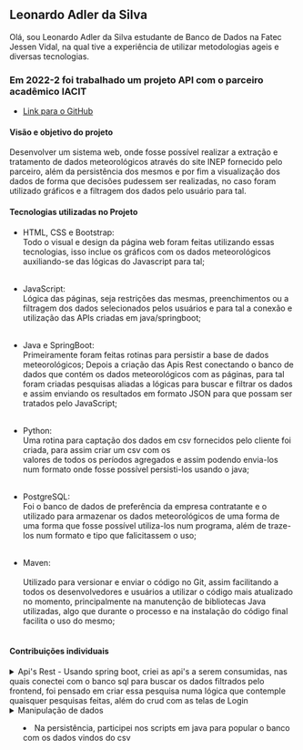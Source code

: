 <h2> Leonardo Adler da Silva </h2>

  Olá, sou Leonardo Adler da Silva
estudante de Banco de Dados na Fatec Jessen Vidal, na qual tive a experiência de utilizar
metodologias ageis e diversas tecnologias.  

<h3> Em 2022-2 foi trabalhado um projeto API com o parceiro acadêmico IACIT </h3> 
 
* [Link para o GitHub](https://github.com/DatatechOffice/Api_Iacit)

<h4> Visão e objetivo do projeto </h4>
    Desenvolver um sistema web, onde fosse possível realizar a extração e tratamento
  de dados meteorológicos através do site INEP fornecido pelo parceiro, além da persistência 
  dos mesmos e por fim a visualização dos dados de forma que decisões pudessem ser realizadas,
  no caso foram utilizado gráficos e a filtragem dos dados pelo usuário para tal.

<h4>Tecnologias utilizadas no Projeto</h4>

- HTML, CSS e Bootstrap: 
  <br>
    Todo o visual e design da página web foram feitas utilizando essas tecnologias, isso inclue os gráficos 
  com os dados meteorológicos auxiliando-se das lógicas do Javascript para tal;
  <br><br>
- JavaScript:
  <br>
    Lógica das páginas, seja restrições das mesmas, preenchimentos ou a filtragem dos dados selecionados pelos 
  usuários e para tal a conexão e utilização das APIs criadas em java/springboot;
  <br><br>
- Java e SpringBoot:
  <br>
    Primeiramente foram feitas rotinas para persistir a base de dados meteorológicos; 
    Depois a criação  das Apis Rest conectando o banco de dados que contém os dados meteorológicos com as páginas, 
  para tal foram criadas pesquisas aliadas a lógicas para buscar e filtrar os dados e assim enviando os resultados
  em formato JSON para que possam ser tratados pelo JavaScript;
  <br><br>
- Python: 
  <br>
    Uma rotina para captação dos dados em csv fornecidos pelo cliente foi criada, para assim criar um csv com os  
  valores de todos os períodos agregados e assim podendo envia-los num formato onde fosse possível persisti-los usando
  o java;
  <br><br>
- PostgreSQL: 
  <br>
    Foi o banco de dados de preferência da empresa contratante e o utilizado para armazenar os dados meteorológicos de 
  uma forma de uma forma que fosse possível utiliza-los num programa, além de traze-los num formato e tipo que 
  falicitassem o uso;
  <br><br>
  
- Maven: 
  <br>  
    Utilizado para versionar e enviar o código no Git, assim facilitando a todos os desenvolvedores e usuários a utilizar o
  código mais atualizado no momento, principalmente na manutenção de bibliotecas Java utilizadas, algo que durante o processo 
  e na instalação do código final facilita o uso do mesmo;
  <br><br>
  
<h4>Contribuições individuais</h4>
<details>
  <summary>Api's Rest  - Usando spring boot, criei as api's a serem consumidas, nas quais conectei com o banco sql para buscar os dados 
  filtrados pelo frontend, foi pensado em criar essa pesquisa numa lógica que contemple quaisquer pesquisas feitas, além
  do crud com as telas de Login</summary>
  <p>
    * [classe Controller exemplo]@Controller
public class TemperaturaController {

	@Autowired(required = true)
	private ServiceTemperatura temperaturaService;

	@PostMapping(value = { "/temperatura" }, consumes = MediaType.APPLICATION_JSON_VALUE)
	public ResponseEntity<List<Temperatura>> postFiltroPorData(@RequestBody FilterDataVo data) throws ParseException {
		
		List<Temperatura> listTemperatura = temperaturaService.getByFilter(data.getEstacao(), data.getDataInicio(), data.getDataFim());
		
		return listTemperatura != null && listTemperatura.size() > 0 ? new ResponseEntity<List<Temperatura>>(listTemperatura, HttpStatus.CREATED)
				: new ResponseEntity<List<Temperatura>>(listTemperatura, HttpStatus.BAD_REQUEST);

	}
}    
    Neste exemplo utilizei um método post para receber os dados vindos do frontend, no caso em formato JSON. Para receber esse json foi 
  necessário criar uma classe(FilterDataVO) que tivesse um modelo e atributos equivalentes aos vindos do JS.
    Entra os dados no método vindos de um service que foi feita a inserção de dependência na classe controller e após a resposta, dependendo
  do retorno ou não da função(getByFilter), existe um ternário para dar uma resposta que no caso pode ser um BadRequest(se não houver um
  retorno)  ou Created(caso haja um retorno).
	  
	  </p>
  
</details>

<details>
<summary>Manipulação de dados
	
 - Na persistência, participei nos scripts em java para popular o banco com os dados vindos do csv	</summary>
  <p>	
  Nesse trecho primeiramente recebo os dados vindos do csv referentes aos estados e como são diversas linhas
	  com o mesmo valor seguidas, criei uma lógica que quando um valor fosse inserido(for), só teria uma inserção 
	  novamente quando houvesse uma mudança, pois só queriamos uma instância de cada Estado nas tabelas, utilizando 
	  um objeto com os valores em seus atributos utilizamos o springBoot para inserir cada instância na respectiva tabela,
	  usando o comando .save;
	
	  public void insBancoService
	  (ArrayList<String> regEstN,
	  ArrayList<String> regEstC,
	  ArrayList<String> regEstLA, 
	  ArrayList<String> regEstLO, 
	  ArrayList<String> regEstAL, 
   	  ArrayList<String> regEstD, 
	  ArrayList<String> etd) 
		int ii = regEstC.size();
		for (int i = 1; i < ii; i++) {
			String estNome = regEstN.get(i);
			String estC = regEstC.get(i);
			String latitude = regEstLA.get(i);
			String longitude = regEstLO.get(i);
			String altitude = regEstAL.get(i);
			String dataFundacao = regEstD.get(i);
			String estadoS = etd.get(i);

			if (i - 1 >= 0 && regEstC.get(i - 1) != estC) {
				Estado estado = new Estado();
				estado = serviceEstado.returnEstado(estadoS);
				Estado estadoID = new Estado(estado.getEtdId());
				Estacao estacao = new Estacao(estadoID, estC, BigDecimal.valueOf(Double.parseDouble(longitude)),
						estNome, Timestamp.valueOf(dataFundacao + " 00:00:00"),
						BigDecimal.valueOf(Double.parseDouble(latitude)),
						BigDecimal.valueOf(Double.parseDouble(altitude)));
				estacaoRepository.save(estacao);
			} else {
				continue;
			}
		};
		 </p>  
	  </details>
  
 <h4>Aprendizado Efetivo</h4>
  
  <details>
  <summary>Api's Rest</summary>
  <p> - Foi o principal aprendizado, pois através desse entendimento é possível criar diversos tipos de aplicativos
  web, principalmente aqueles que necessitam de algum mecanismo de busca ou até para mostrar.
    No caso, a conexão http através dos links, os tipos de retorno e como utiliza-los(enviando e recebendo JSON's), onde utilizamos POST, GET,
    PUT entre outros tipos de requests que possibilitaram a conexão entre o Banco de Dados e o Front do projeto;
  </p>
</details>
	  
<details>
  <summary>Metodologia Ágil</summary>
  <p> - Atuei como Scrum Master e aplicamos a metodologia ágil no nosso projeto, que foi entregue em 4 Sprints e o maior aprendizado 
	nesse caso foi a necessidade de mudar e se adaptar o quão antes, para que não haja perda parcial ou significativa de certo trabalho 
	realizado e o mais importante, o quão é relevante a opnião e decisões do cliente para o projeto, por isso é necessário tirar todas
	as dúvidas e alinhar as expectativas o quanto antes, o trabalho do PO pode afetar toda a equipe e o resultado de um projeto.</p>
</details>
	  
<details>
  <summary>Demais Aprendizados</summary>
  <p> - Compreendem o funcionamento de interfaces(orientação a objeto)e o polimorfismo na linguagem Java, Javascript, HTML e CSS(através do
  bootstrap). Além da manipulação de dados massivos, desde o download a persistência efetiva;
  </p>
</details>
  

  
